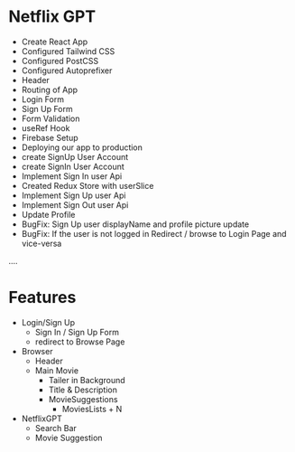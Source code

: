 # Netflix GPT

- Create React App
- Configured Tailwind CSS
- Configured PostCSS
- Configured Autoprefixer
- Header
- Routing of App
- Login Form
- Sign Up Form
- Form Validation
- useRef Hook
- Firebase Setup
- Deploying our app to production
- create SignUp User Account
- create SignIn User Account
- Implement Sign In user Api
- Created Redux Store with userSlice 
- Implement Sign Up user Api
- Implement Sign Out user Api
- Update Profile
- BugFix: Sign Up user displayName and profile picture update
- BugFix: If the user is not logged in Redirect / browse to Login Page and vice-versa

....

# Features

- Login/Sign Up
    - Sign In / Sign Up Form
    - redirect to Browse Page
- Browser
    - Header
    - Main Movie
        - Tailer in Background
        - Title & Description
        - MovieSuggestions
            - MoviesLists + N
- NetflixGPT
    - Search Bar
    - Movie Suggestion